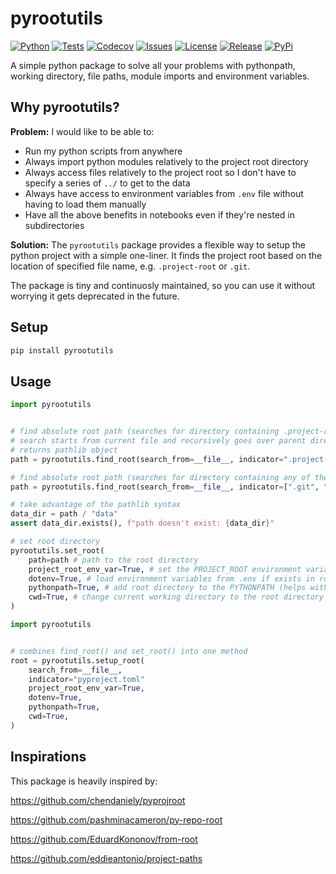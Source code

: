 # pyrootutils

[![Python](https://img.shields.io/badge/python-3.7+-blue.svg)](https://www.python.org/downloads/release/python-370/)
[![Tests](https://github.com/ashleve/pyrootutils/actions/workflows/test.yml/badge.svg?branch=main&event=push)](https://github.com/ashleve/pyrootutils/actions/workflows/test.yml)
[![Codecov](https://codecov.io/gh/ashleve/pyrootutils/branch/main/graph/badge.svg)](https://codecov.io/gh/ashleve/pyrootutils)
[![Issues](https://img.shields.io/github/issues/ashleve/pyrootutils)](https://github.com/ashleve/pyrootutils/issues)
[![License](https://img.shields.io/github/license/ashleve/pyrootutils)](https://github.com/ashleve/pyrootutils/blob/main/LICENSE)
[![Release](https://img.shields.io/pypi/v/pyrootutils)](pypi.org/project/pyrootutils/1.0.0/)
[![PyPi](https://img.shields.io/pypi/dm/pyrootutils)](pypi.org/project/pyrootutils/1.0.0/)

A simple python package to solve all your problems with pythonpath, working directory, file paths, module imports and environment variables.

## Why pyrootutils?

**Problem:** I would like to be able to:

- Run my python scripts from anywhere
- Always import python modules relatively to the project root directory
- Always access files relatively to the project root so I don't have to specify a series of `../` to get to the data
- Always have access to environment variables from `.env` file without having to load them manually
- Have all the above benefits in notebooks even if they're nested in subdirectories

**Solution:** The `pyrootutils` package provides a flexible way to setup the python project with a simple one-liner. It finds the project root based on the location of specified file name, e.g. `.project-root` or `.git`.

The package is tiny and continuosly maintained, so you can use it without worrying it gets deprecated in the future.

## Setup

```python
pip install pyrootutils
```

## Usage

```python
import pyrootutils


# find absolute root path (searches for directory containing .project-root file)
# search starts from current file and recursively goes over parent directories
# returns pathlib object
path = pyrootutils.find_root(search_from=__file__, indicator=".project-root")

# find absolute root path (searches for directory containing any of the files on the list)
path = pyrootutils.find_root(search_from=__file__, indicator=[".git", "setup.cfg"])

# take advantage of the pathlib syntax
data_dir = path / "data"
assert data_dir.exists(), f"path doesn't exist: {data_dir}"

# set root directory
pyrootutils.set_root(
    path=path # path to the root directory
    project_root_env_var=True, # set the PROJECT_ROOT environment variable to root directory
    dotenv=True, # load environment variables from .env if exists in root directory
    pythonpath=True, # add root directory to the PYTHONPATH (helps with imports)
    cwd=True, # change current working directory to the root directory (helps with filepaths)
)
```

```python
import pyrootutils


# combines find_root() and set_root() into one method
root = pyrootutils.setup_root(
    search_from=__file__,
    indicator="pyproject.toml"
    project_root_env_var=True,
    dotenv=True,
    pythonpath=True,
    cwd=True,
)
```

## Inspirations

This package is heavily inspired by:

https://github.com/chendaniely/pyprojroot

https://github.com/pashminacameron/py-repo-root

https://github.com/EduardKononov/from-root

https://github.com/eddieantonio/project-paths
